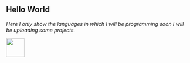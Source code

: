## Hello World

*Here I only show the languages in which I will be programming soon I will be uploading some projects.*

<img src="https://e00-especiales-marca.uecdn.es/100-dorsales-historia-deporte/images/24.jpg" width="50">
